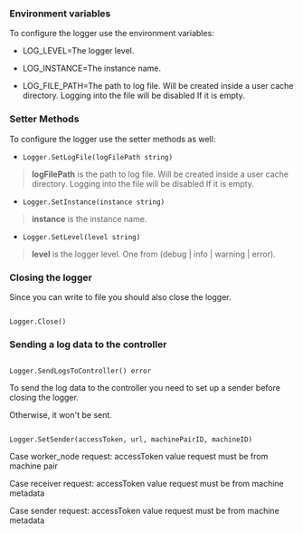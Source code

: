 
### Environment variables

To configure the logger use the environment variables:

* LOG_LEVEL=The logger level.

* LOG_INSTANCE=The instance name.

* LOG_FILE_PATH=The path to log file. Will be created inside a user cache directory. Logging into the file will be disabled If it is empty.

### Setter Methods

To configure the logger use the setter methods as well:

* `Logger.SetLogFile(logFilePath string)`

> **logFilePath** is the path to log file. Will be created inside a user
> cache directory. Logging into the file will be disabled If it is
> empty.

* `Logger.SetInstance(instance string)`

> **instance** is the instance name.

* `Logger.SetLevel(level string)`

> **level** is the logger level. One from (debug | info | warning | error).

### Closing the logger

Since you can write to file you should also close the logger.

```golang

Logger.Close()

```

### Sending a log data to the controller

```golang

Logger.SendLogsToController() error

```


To send the log data to the controller you need to set up a sender before closing the logger.

Otherwise, it won't be sent.

```golang

Logger.SetSender(accessToken, url, machinePairID, machineID)

```

Case worker_node request: accessToken value request must be from machine pair

Case receiver request: accessToken value request must be from machine metadata

Case sender request: accessToken value request must be from machine metadata
